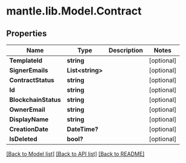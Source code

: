 # mantle.lib.Model.Contract
## Properties

Name | Type | Description | Notes
------------ | ------------- | ------------- | -------------
**TemplateId** | **string** |  | [optional] 
**SignerEmails** | **List&lt;string&gt;** |  | [optional] 
**ContractStatus** | **string** |  | [optional] 
**Id** | **string** |  | [optional] 
**BlockchainStatus** | **string** |  | [optional] 
**OwnerEmail** | **string** |  | [optional] 
**DisplayName** | **string** |  | [optional] 
**CreationDate** | **DateTime?** |  | [optional] 
**IsDeleted** | **bool?** |  | [optional] 

[[Back to Model list]](../README.md#documentation-for-models) [[Back to API list]](../README.md#documentation-for-api-endpoints) [[Back to README]](../README.md)

